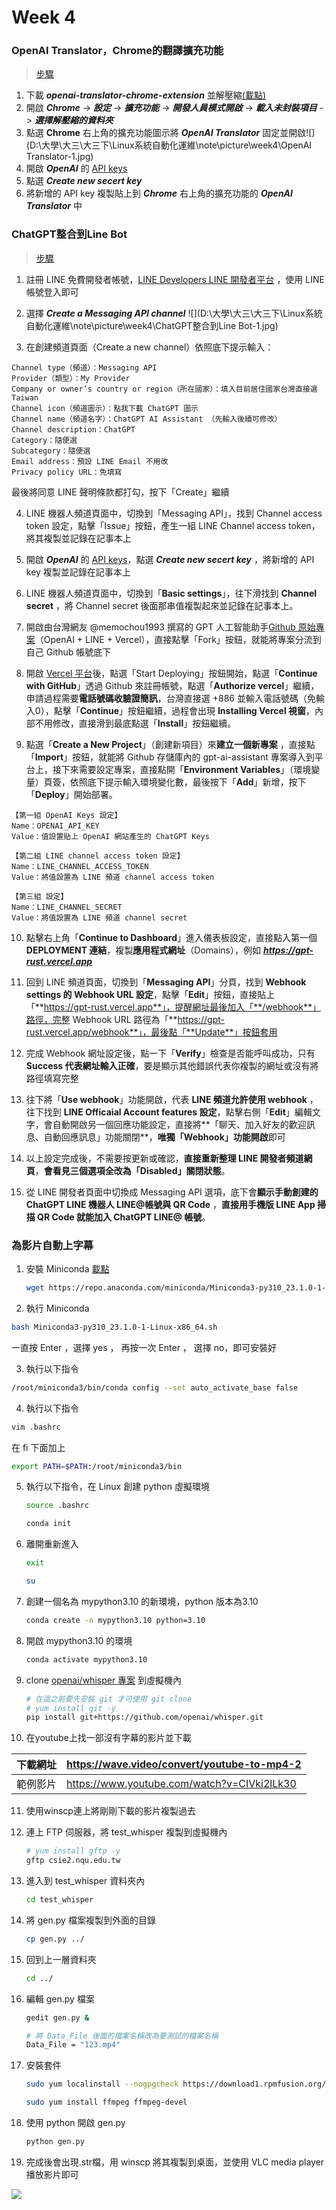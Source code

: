 # Week 4



### OpenAI Translator，Chrome的翻譯擴充功能

> [步驟](https://www.kocpc.com.tw/archives/482936)

1.  下載 ***openai-translator-chrome-extension*** 並解壓縮[(載點)](https://github.com/yetone/openai-translator/releases/download/v0.0.15/openai-translator-chrome-extension-0.0.15.zip)
2.  開啟 ***Chrome*** -> ***設定*** -> ***擴充功能*** -> ***開發人員模式開啟***  -> ***載入未封裝項目***  -> ***選擇解壓縮的資料夾***
3.  點選 **Chrome** 右上角的擴充功能圖示將 ***OpenAI Translator*** 固定並開啟![](D:\大學\大三\大三下\Linux系統自動化運維\note\picture\week4\OpenAI Translator-1.jpg)
4.  開啟 ***OpenAI*** 的 [API keys](https://platform.openai.com/account/api-keys)
5.  點選 ***Create new secert key***
6.  將新增的 API key 複製貼上到 ***Chrome*** 右上角的擴充功能的 ***OpenAI Translator***  中



### ChatGPT整合到Line Bot

> [步驟](https://mrmad.com.tw/chatgpt-line-robot-creation-teaching)

1.  註冊 LINE 免費開發者帳號，[LINE Developers LINE 開發者平台](https://developers.line.biz/zh-hant/) ，使用 LINE 帳號登入即可

2.  選擇 ***Create a Messaging API channel*** ![](D:\大學\大三\大三下\Linux系統自動化運維\note\picture\week4\ChatGPT整合到Line Bot-1.jpg)

3.  在創建頻道頁面（Create a new channel）依照底下提示輸入：

   ```
   Channel type（頻道）：Messaging API
   Provider（類型）：My Provider
   Company or owner’s country or region（所在國家）：填入目前居住國家台灣直接選 Taiwan
   Channel icon（頻道圖示）：點我下載 ChatGPT 圖示
   Channel name（頻道名字）：ChatGPT AI Assistant （先輸入後續可修改）
   Channel description：ChatGPT
   Category：隨便選
   Subcategory：隨便選
   Email address：預設 LINE Email 不用改
   Privacy policy URL：免填寫
   ```

   最後將同意 LINE 聲明條款都打勾，按下「Create」繼續

4.  LINE 機器人頻道頁面中，切換到「Messaging API」，找到 Channel access token 設定，點擊「Issue」按鈕，產生一組 LINE Channel access token，將其複製並記錄在記事本上

5.  開啟 ***OpenAI*** 的 [API keys](https://platform.openai.com/account/api-keys)，點選 ***Create new secert key*** ，將新增的 API key 複製並記錄在記事本上

6. LINE 機器人頻道頁面中，切換到「**Basic settings**」，往下滑找到 **Channel secret** ，將 Channel secret 後面那串值複製起來並記錄在記事本上。

7.  開啟由台灣網友 @memochou1993 撰寫的 GPT 人工智能助手[Github 原始專案](https://github.com/memochou1993/gpt-ai-assistant)（OpenAI + LINE + Vercel），直接點擊「Fork」按鈕，就能將專案分流到自己 Github 帳號底下

8.  開啟 [Vercel 平台](https://vercel.com/dashboard)後，點選「Start Deploying」按鈕開始，點選「**Continue with GitHub**」透過 Github 來註冊帳號，點選「**Authorize vercel**」繼續，申請過程需要**電話號碼收驗證簡訊**，台灣直接選 +886 並輸入電話號碼（免輸入0），點擊「**Continue**」按鈕繼續，過程會出現 **Installing Vercel 視窗**，內部不用修改，直接滑到最底點選「**Install**」按鈕繼續。

9.  點選「**Create a New Project**」（創建新項目）來**建立一個新專案** ，直接點「**Import**」按鈕，就能將 Github 存儲庫內的 gpt-ai-assistant 專案導入到平台上，接下來需要設定專案，直接點開「**Environment Variables**」（環境變量）頁簽，依照底下提示輸入環境變化數，最後按下「**Add**」新增，按下「**Deploy**」開始部署。

   ```
   【第一組 OpenAI Keys 設定】
   Name：OPENAI_API_KEY
   Value：值設置貼上 OpenAI 網站產生的 ChatGPT Keys
   
   【第二組 LINE channel access token 設定】
   Name：LINE_CHANNEL_ACCESS_TOKEN
   Value：將值設置為 LINE 頻道 channel access token
   
   【第三組 設定】
   Name：LINE_CHANNEL_SECRET
   Value：將值設置為 LINE 頻道 channel secret
   ```

10. 點擊右上角「**Continue to Dashboard**」進入儀表板設定，直接點入第一個 **DEPLOYMENT 連結**，複製**應用程式網址**（Domains），例如 ***https://gpt-rust.vercel.app***

11. 回到 LINE 頻道頁面，切換到「**Messaging API**」分頁，找到 **Webhook settings 的 Webhook URL 設定**，點擊「**Edit**」按鈕，直接貼上「**https://gpt-rust.vercel.app**」，提醒網址最後加入「**/webhook**」路徑，完整 Webhook URL 路徑為「**https://gpt-rust.vercel.app/webhook**」，最後點「**Update**」按鈕套用

12. 完成 Webhook 網址設定後，點一下「**Verify**」檢查是否能呼叫成功，只有 **Success 代表網址輸入正確**，要是顯示其他錯誤代表你複製的網址或沒有將路徑填寫完整

13. 往下將「**Use webhook**」功能開啟，代表 **LINE 頻道允許使用 webhook** ，往下找到 **LINE Officaial Account features 設定**，點擊右側「**Edit**」編輯文字，會自動開啟另一個回應功能設定，直接將**「聊天、加入好友的歡迎訊息、自動回應訊息」功能關閉**，**唯獨「Webhook」功能開啟**即可

14. 以上設定完成後，不需要按更新或確認，**直接重新整理 LINE 開發者頻道網頁**，**會看見三個選項全改為「Disabled」關閉狀態**。

15. 從 LINE 開發者頁面中切換成 Messaging API 選項，底下會**顯示手動創建的 ChatGPT LINE 機器人 LINE@帳號與 QR Code** ，**直接用手機版 LINE App 掃描 QR Code 就能加入 ChatGPT LINE@ 帳號**。



### 為影片自動上字幕

1. 安裝 Miniconda [載點](https://docs.conda.io/en/latest/miniconda.html#linux-installers)

   ```sh
   wget https://repo.anaconda.com/miniconda/Miniconda3-py310_23.1.0-1-Linux-x86_64.sh
   ```

2.  執行 Miniconda

   ```sh
   bash Miniconda3-py310_23.1.0-1-Linux-x86_64.sh
   ```

   一直按 Enter ，選擇 yes ， 再按一次 Enter ， 選擇 no，即可安裝好

3.  執行以下指令

   ```sh
   /root/miniconda3/bin/conda config --set auto_activate_base false
   ```

4.  執行以下指令

   ```sh
   vim .bashrc
   ```

   在 fi 下面加上

   ```sh
   export PATH=$PATH:/root/miniconda3/bin
   ```

5. 執行以下指令，在 Linux 創建 python 虛擬環境

   ```sh
   source .bashrc
   ```

   ```sh
   conda init
   ```

6. 離開重新進入

   ```sh
   exit
   ```

   ```sh
   su
   ```

7. 創建一個名為 mypython3.10 的新環境，python 版本為3.10

   ```sh
   conda create -n mypython3.10 python=3.10
   ```

8. 開啟 mypython3.10 的環境

   ```sh
   conda activate mypython3.10
   ```

9. clone [openai/whisper 專案](https://github.com/openai/whisper) 到虛擬機內

   ```sh
   # 在這之前要先安裝 git 才可使用 git clone
   # yum install git -y
   pip install git+https://github.com/openai/whisper.git
   ```

10. 在youtube上找一部沒有字幕的影片並下載

   | 下載網址 | https://wave.video/convert/youtube-to-mp4-2 |
   | :------- | ------------------------------------------- |
   | 範例影片 | https://www.youtube.com/watch?v=CIVki2lLk30 |

11. 使用winscp連上將剛剛下載的影片複製過去

12. 連上 FTP 伺服器，將 test_whisper 複製到虛擬機內

    ```sh
    # yum install gftp -y
    gftp csie2.nqu.edu.tw
    ```

13. 進入到 test_whisper 資料夾內

    ```sh
    cd test_whisper
    ```

14. 將 gen.py 檔案複製到外面的目錄

    ```sh
    cp gen.py ../
    ```

15. 回到上一層資料夾

    ```sh
    cd ../
    ```

16. 編輯 gen.py 檔案

    ```sh
    gedit gen.py &
    ```

    ```sh
    # 將 Data_File 後面的檔案名稱改為要測試的檔案名稱
    Data_File = "123.mp4"
    ```

18. 安裝套件

    ```sh
    sudo yum localinstall --nogpgcheck https://download1.rpmfusion.org/free/el/rpmfusion-free-release-7.noarch.rpm
    ```

    ```sh
    sudo yum install ffmpeg ffmpeg-devel
    ```

19. 使用 python 開啟 gen.py

    ```sh
    python gen.py
    ```

19. 完成後會出現.str檔，用 winscp 將其複製到桌面，並使用 VLC media player 播放影片即可

![](D:\大學\大三\大三下\Linux系統自動化運維\note\picture\week4\為影片自動上字幕-1.jpg)
